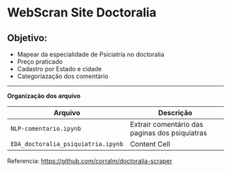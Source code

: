 # WebScran Site Doctoralia 

## Objetivo: 
 * Mapear da especialidade de Psiciatria no doctoralia
 * Preço praticado
 * Cadastro por Estado e cidade
 * Categoriazação dos comentário

---
**Organização dos arquivo**

| Arquivo  | Descrição |
| ------------- | ------------- |
| `NLP-comentario.ipynb` | Extrair comentário das paginas dos psiquiatras  |
| `EDA_doctoralia_psiquiatria.ipynb`  | Content Cell  |


Referencia: 
https://github.com/corralm/doctoralia-scraper
